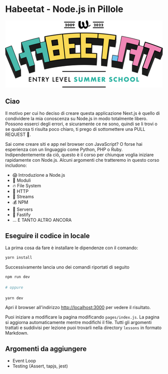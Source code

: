 # Habeetat - Node.js in Pillole

<div style="text-align: center">
  <img src="./images/habeetat_main.png" />
</div>

## Ciao

Il motivo per cui ho deciso di creare questa applicazione Next.js è quello di condividere la mia conoscenza su Node.js in modo totalmente libero.
Possono esserci degli errori, e sicuramente ce ne sono, quindi se li trovi o se qualcosa ti risulta poco chiaro, ti prego di sottomettere una PULL REQUEST 🙏.

Sai come creare siti e app nel browser con JavaScript? O forse hai esperienza con un linguaggio come Python, PHP o Ruby.
Indipendentemente da ciò, questo è il corso per chiunque voglia iniziare rapidamente con Node.js. 
Alcuni argomenti che tratteremo in questo corso includono:

* 😱 Introduzione a Node.js
* 👀 Moduli
* 🔥 File System
* 🎉 HTTP
* 🌊 Streams
* 💰 NPM
* 💸 Servers
* 🐆 Fastify
* ... E TANTO ALTRO ANCORA

## Eseguire il codice in locale

La prima cosa da fare è installare le dipendenze con il comando:

```bash
yarn install
```

Successivamente lancia uno dei comandi riportati di seguito

```bash
npm run dev

# oppure

yarn dev
```

Apri il browser all'indirizzo [http://localhost:3000](http://localhost:3000) per vedere il risultato.

Puoi iniziare a modificare la pagina modificando `pages/index.js`. La pagina si aggiorna automaticamente mentre modifichi il file.
Tutti gli argomenti trattati e suddivisi per lezione puoi trovarli nella directory `lessons` in formato Markdown.

## Argomenti da aggiungere

* Event Loop
* Testing (Assert, tapjs, jest)
